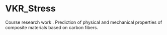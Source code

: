 # VKR_Stress
Course research work . Prediction of physical and mechanical properties of composite materials based on carbon fibers.
